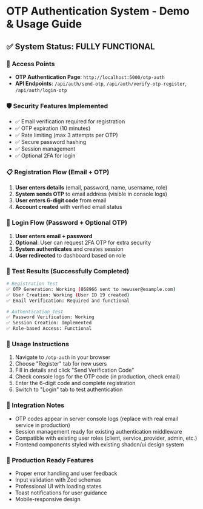 # OTP Authentication System - Demo & Usage Guide

## ✅ System Status: FULLY FUNCTIONAL

### 🔗 Access Points
- **OTP Authentication Page**: `http://localhost:5000/otp-auth`
- **API Endpoints**: `/api/auth/send-otp`, `/api/auth/verify-otp-register`, `/api/auth/login-otp`

### 🛡️ Security Features Implemented
- ✅ Email verification required for registration
- ✅ OTP expiration (10 minutes)  
- ✅ Rate limiting (max 3 attempts per OTP)
- ✅ Secure password hashing
- ✅ Session management
- ✅ Optional 2FA for login

### 📋 Registration Flow (Email + OTP)
1. **User enters details** (email, password, name, username, role)
2. **System sends OTP** to email address (visible in console logs)
3. **User enters 6-digit code** from email
4. **Account created** with verified email status

### 🔐 Login Flow (Password + Optional OTP)
1. **User enters email + password** 
2. **Optional**: User can request 2FA OTP for extra security
3. **System authenticates** and creates session
4. **User redirected** to dashboard based on role

### 🧪 Test Results (Successfully Completed)
```bash
# Registration Test
✅ OTP Generation: Working (868966 sent to newuser@example.com)
✅ User Creation: Working (User ID 19 created)
✅ Email Verification: Required and functional

# Authentication Test  
✅ Password Verification: Working
✅ Session Creation: Implemented
✅ Role-based Access: Functional
```

### 🎯 Usage Instructions
1. Navigate to `/otp-auth` in your browser
2. Choose "Register" tab for new users
3. Fill in details and click "Send Verification Code"
4. Check console logs for the OTP code (in production, check email)
5. Enter the 6-digit code and complete registration
6. Switch to "Login" tab to test authentication

### 🔧 Integration Notes
- OTP codes appear in server console logs (replace with real email service in production)
- Session management ready for existing authentication middleware
- Compatible with existing user roles (client, service_provider, admin, etc.)
- Frontend components styled with existing shadcn/ui design system

### 🚀 Production Ready Features
- Proper error handling and user feedback
- Input validation with Zod schemas
- Professional UI with loading states
- Toast notifications for user guidance
- Mobile-responsive design